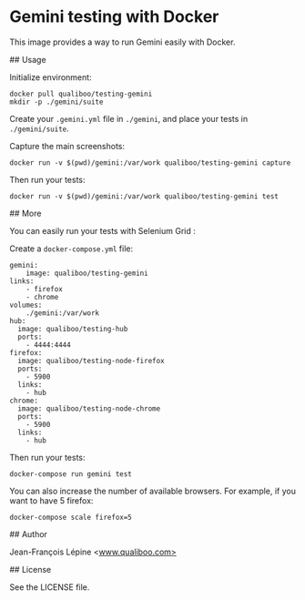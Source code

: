# Gemini testing with Docker

This image provides a way to run Gemini easily with Docker. 

## Usage

Initialize environment:
    
    docker pull qualiboo/testing-gemini    
    mkdir -p ./gemini/suite
    
    
Create your `.gemini.yml` file in `./gemini`, and place your tests in `./gemini/suite`.

Capture the main screenshots:

    docker run -v $(pwd)/gemini:/var/work qualiboo/testing-gemini capture

Then run your tests:

    docker run -v $(pwd)/gemini:/var/work qualiboo/testing-gemini test

## More

You can easily run your tests with Selenium Grid :

Create a `docker-compose.yml` file:

    gemini:
        image: qualiboo/testing-gemini
    links:
        - firefox
        - chrome
    volumes:
        ./gemini:/var/work
    hub:
      image: qualiboo/testing-hub
      ports:
        - 4444:4444
    firefox:
      image: qualiboo/testing-node-firefox
      ports:
        - 5900
      links:
        - hub
    chrome:
      image: qualiboo/testing-node-chrome
      ports:
        - 5900
      links:
        - hub
        
Then run your tests:

    docker-compose run gemini test

You can also increase the number of available browsers. For example, if you want to have 5 firefox:

    docker-compose scale firefox=5

## Author

Jean-François Lépine <www.qualiboo.com>

## License

See the LICENSE file.